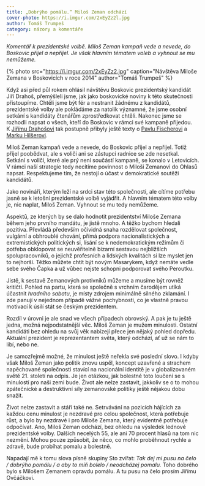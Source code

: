 ```yaml
---
title: „Dobrýho pomálu.“ Miloš Zeman odchází
cover-photo: https://i.imgur.com/2xEyZz2l.jpg
author: Tomáš Trumpeš
category: názory a komentáře
---
```


*Komentář k prezidentské volbě. Miloš Zeman kampaň vede a nevede, do Boskovic přijel a nepřijel. Je však hlavním tématem voleb a vyhnout se mu nemůžeme.*

{% photo src="https://i.imgur.com/2xEyZz2.jpg" caption="Návštěva Miloše Zemana v Boskovicích v roce 2014" author="Tomáš Trumpeš" %}

Když asi před půl rokem ohlásil návštěvu Boskovic prezidentský kandidát Jiří Drahoš, přemýšleli jsme, jak jako boskovické noviny k této skutečnosti přistoupíme. Chtěli jsme být fér a nestranit žádnému z kandidátů, prezidentské volby ale pokládáme za natolik významné, že jsme osobní setkání s kandidáty čtenářům zprostředkovat chtěli. Nakonec jsme se rozhodli napsat o všech, kteří do Boskovic v rámci své kampaně přijedou. K [Jiřímu Drahošovi](http://www.ohlasy.info/clanky/2017/06/drahos.html) tak postupně přibyly ještě texty o [Pavlu Fischerovi](http://www.ohlasy.info/clanky/2017/12/fischer.html) a [Marku Hilšerovi](http://www.ohlasy.info/clanky/2018/01/hilser.html).

Miloš Zeman kampaň vede a nevede, do Boskovic přijel a nepřijel. Totiž přijel poobědvat, ale s voliči ani se zástupci radnice se zde nesetkal. Setkání s voliči, které ale prý není součástí kampaně, se konalo v Letovicích. V rámci naší strategie tedy necítíme povinnost o Miloši Zemanovi do Ohlasů napsat. Respektujeme tím, že nestojí o účast v demokratické soutěži kandidátů.

Jako novináři, kterým leží na srdci stav této společnosti, ale cítíme potřebu jasně se k letošní prezidentské volbě vyjádřit. A hlavním tématem této volby je, nic naplat, Miloš Zeman. Vyhnout se mu tedy nemůžeme.

Aspektů, ze kterých by se dalo hodnotit prezidentství Miloše Zemana během jeho prvního mandátu, je jistě mnoho. A těžko bychom hledali pozitiva. Převládá především očividná snaha rozdělovat společnost, vulgární a obhroublé chování, přímá podpora nacionalistických a extremistických politických si, lísání se k nedemokratickým režimům či potřeba obklopovat se neuvěřitelně bizarní sestavou nejbližších spolupracovníků, o jejichž profesních a lidských kvalitách si lze myslet jen to nejhorší. Těžko můžete chtít být novým Masarykem, když nemáte vedle sebe svého Čapka a už vůbec nejste schopni podporovat svého Peroutku.

Jistě, k sestavě Zemanových protivníků můžeme a musíme být rovněž kritičtí. Pohled na partu, která se společně s vrchním čarodějem utíká účastnit *hradního sabatu*, je místy zdrojem minimálně silného zklamání. I zde panují v nejednom případě vážné pochybnosti, co je vlastně pravou motivací k úsilí stát se českým prezidentem.

Rozdíl v úrovni je ale snad ve všech případech obrovský. A pak je tu ještě jedna, možná nejpodstatnější věc. Miloš Zeman je mužem minulosti. Ostatní kandidáti bez ohledu na svůj věk nabízejí přece jen nějaký pohled dopředu. Aktuální prezident je reprezentantem světa, který odchází, ať už se nám to líbí, nebo ne.

Je samozřejmě možné, že minulost ještě neřekla své poslední slovo. I kdyby však Miloš Zeman jako politik znovu uspěl, koncept uzavřené a strachem napěchované společnosti stavící na nacionální identitě je v globalizovaném světě 21. století na odpis. Je jen otázkou, jak bolestné toto loučení se s minulostí pro naši zemi bude. Život ale nelze zastavit, jakkoliv se o to mohou zpátečnické a destruktivní síly zemanovské politiky ještě nějakou dobu snažit.

Život nelze zastavit a stáří také ne. Setrvávání na pozicích hájících za každou cenu minulost je nezdravé pro celou společnost, která potřebuje růst, a bylo by nezdravé i pro Miloše Zemana, který evidentně potřebuje odpočívat. Ano, Miloš Zeman odchází, bez ohledu na výsledek lednové prezidentské volby. Dalších necelých 55, ale ani 70 procent hlasů na tom nic nezmění. Mohou pouze způsobit, že něco, co mohlo proběhnout rychle a zdravě, bude probíhat pomalu a bolestně. 

Napadají mě k tomu slova písně skupiny Sto zvířat: *Tak dej mi pusu na čelo / dobrýho pomálu / a aby to míň bolelo / neodcházej pomalu.* Toho dobrého bylo s Milošem Zemanem opravdu pomálu. A tu pusu na čelo prosím Jiřímu Ovčáčkovi.